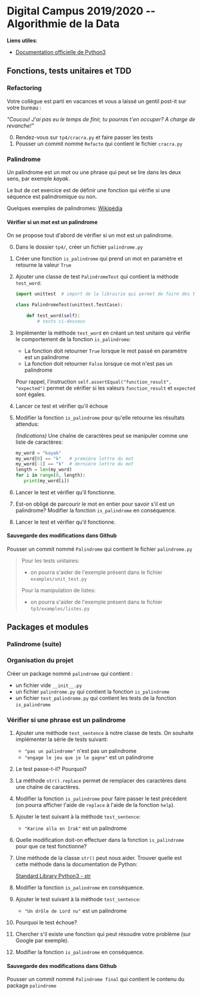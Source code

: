 # Digital Campus 2019/2020 -- Algorithmie de la Data

**Liens utiles**:

* [Documentation officielle de Python3](https://docs.python.org/fr/3)

## Fonctions, tests unitaires et TDD

### Refactoring

Votre collègue est parti en vacances et vous a laissé un gentil post-it sur votre bureau :

_"Coucou! J'ai pas eu le temps de finir, tu pourras t'en occuper? A charge de revanche!"_

0. Rendez-vous sur `tp4/cracra.py` et faire passer les tests
0. Pousser un commit nommé `Refacto` qui contient le fichier `cracra.py` 

### Palindrome

Un palindrome est un mot ou une phrase qui peut se lire dans les deux sens, par exemple _kayak_.

Le but de cet exercice est de définir une fonction qui vérifie si une séquence est palindromique ou non.

Quelques exemples de palindromes: [Wikipédia](https://fr.wikipedia.org/wiki/Liste_de_palindromes_fran%C3%A7ais)

#### Vérifier si un mot est un palindrome

On se propose tout d'abord de vérifier si un mot est un palindrome.

0. Dans le dossier `tp4/`, créer un fichier `palindrome.py`

0. Créer une fonction `is_palindrome` qui prend un mot en paramètre et retourne la valeur `True`

0. Ajouter une classe de test `PalindromeTest` qui contient la méthode `test_word`:

    ```python
    import unittest  # import de la librairie qui permet de faire des tests unitaires
    
    class PalindromeTest(unittest.TestCase):
    
        def test_word(self):
            # tests ci-dessous
    ```

0. Implémenter la méthode `test_word` en créant un test unitaire qui vérifie le comportement de la fonction `is_palindrome`:

    * La fonction doit retourner `True` lorsque le mot passé en paramètre est un palindrome
    * La fonction doit retourner `False` lorsque ce mot n'est pas un palindrome

    Pour rappel, l'instruction `self.assertEqual("function_result", "expected")` permet de vérifier si les valeurs `function_result` et `expected` sont égales.

0. Lancer ce test et vérifier qu'il échoue

0. Modifier la fonction `is_palindrome` pour qu'elle retourne les résultats attendus:

    _(Indications)_ 
    Une chaîne de caractères peut se manipuler comme une liste de caractères:
    
    ```python
    my_word = "kayak"
    my_word[0] == "k"   # première lettre du mot
    my_word[-1] == "k"  # dernière lettre du mot
    length = len(my_word)
    for i in range(0, length):
       print(my_word[i])
   ```
    
0. Lancer le test et vérifier qu'il fonctionne.

0. Est-on obligé de parcourir le mot en entier pour savoir s'il est un palindrome? Modifier la fonction `is_palindrome` en conséquence.

0. Lancer le test et vérifier qu'il fonctionne.

#### Sauvegarde des modifications dans Github

Pousser un commit nommé `Palindrome` qui contient le fichier `palindrome.py` 

> Pour les tests unitaires:
> * on pourra s'aider de l'exemple présent dans le fichier `examples/unit_test.py`
>
> Pour la manipulation de listes:
> * on pourra s'aider de l'exemple présent dans le fichier `tp3/examples/listes.py`

## Packages et modules 

### Palindrome (suite)

### Organisation du projet

Créer un package nommé `palindrome` qui contient :

* un fichier vide `__init__.py`
* un fichier `palindrome.py` qui contient la fonction `is_palindrome`
* un fichier `test_palindrome.py` qui contient les tests de la fonction `is_palindrome`

### Vérifier si une phrase est un palindrome

1. Ajouter une méthode `test_sentence` à notre classe de tests. On souhaite implémenter la série de tests suivant:
   
    * `"pas un palindrome"` n'est pas un palindrome
    * `"engage le jeu que je le gagne"` est un palindrome

1. Le test passe-t-il? Pourquoi?

1. La méthode `str().replace` permet de remplacer des caractères dans une chaîne de caractères. 

1. Modifier la fonction `is_palindrome` pour faire passer le test précédent (on pourra afficher l'aide de `replace` à l'aide de la fonction `help`).

1. Ajouter le test suivant à la méthode `test_sentence`:
   
    * `"Karine alla en Irak"` est un palindrome

1. Quelle modification doit-on effectuer dans la fonction `is_palindrome` pour que ce test fonctionne?

1. Une méthode de la classe `str()` peut nous aider. Trouver quelle est cette méthode dans la documentation de Python:
    
    [Standard Library Python3 - str](https://docs.python.org/fr/3.7/library/stdtypes.html#str)

1. Modifier la fonction `is_palindrome` en conséquence.

1. Ajouter le test suivant à la méthode `test_sentence`:
   
    * `"Un drôle de Lord nu"` est un palindrome

1. Pourquoi le test échoue?

1. Chercher s'il existe une fonction qui peut résoudre votre problème (sur Google par exemple).

1. Modifier la fonction `is_palindrome` en conséquence. 

#### Sauvegarde des modifications dans Github

Pousser un commit nommé `Palindrome final` qui contient le contenu du package `palindrome` 
